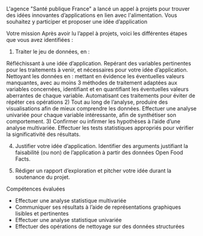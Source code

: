 L'agence "Santé publique France" a lancé un appel à projets pour trouver des idées innovantes d’applications en lien avec l'alimentation. Vous souhaitez y participer et proposer une idée d’application

Votre mission
Après avoir lu l’appel à projets, voici les différentes étapes que vous avez identifiées :

1) Traiter le jeu de données, en :

Réfléchissant à une idée d’application.
Repérant des variables pertinentes pour les traitements à venir, et nécessaires pour votre idée d’application.
Nettoyant les données en :
mettant en évidence les éventuelles valeurs manquantes, avec au moins 3 méthodes de traitement adaptées aux variables concernées,
identifiant et en quantifiant les éventuelles valeurs aberrantes de chaque variable.
Automatisant ces traitements pour éviter de répéter ces opérations
2) Tout au long de l’analyse, produire des visualisations afin de mieux comprendre les données. Effectuer une analyse univariée pour chaque variable intéressante, afin de synthétiser son comportement.
3) Confirmer ou infirmer les hypothèses à l’aide d’une analyse multivariée. Effectuer les tests statistiques appropriés pour vérifier la significativité des résultats.

4) Justifier votre idée d’application. Identifier des arguments justifiant la faisabilité (ou non) de l’application à partir des données Open Food Facts.

5) Rédiger un rapport d’exploration et pitcher votre idée durant la soutenance du projet.

Compétences évaluées
- Effectuer une analyse statistique multivariée
- Communiquer ses résultats à l’aide de représentations graphiques lisibles et pertinentes
- Effectuer une analyse statistique univariée
- Effectuer des opérations de nettoyage sur des données structurées